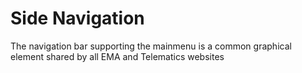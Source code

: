 # Side Navigation

The navigation bar supporting the mainmenu is a common graphical element shared by all EMA and Telematics websites
